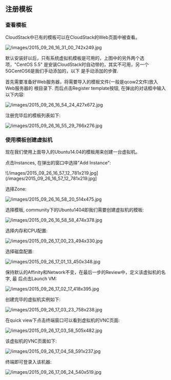 ## 注册模板
### 查看模板
CloudStack中已有的模板可以在CloudStack的Web页面中被查看。   

![/images/2015_09_26_16_31_00_742x249.jpg](/images/2015_09_26_16_31_00_742x249.jpg)   

默认安装好以后，只有系统虚拟机模板是可用的，上图中的另外两个选项，"CentOS 5.5"
是安装CloudStack时自动带的，其实不可用，另一个5GCentOS6是我们手动添加的，以下
是手动添加的步骤.    

首先需要准备好Web服务器，将需要导入的模板文件(一般是qcow2文件)放入Web服务器的
根目录下. 而后点击Register template按钮, 在弹出的对话框中输入以下内容:    

![/images/2015_09_26_16_54_24_427x672.jpg](/images/2015_09_26_16_54_24_427x672.jpg)    

注册完毕后的模板列表如下:    

![/images/2015_09_26_16_55_29_766x276.jpg](/images/2015_09_26_16_55_29_766x276.jpg)   

### 使用模板创建虚拟机
现在我们使用上面导入的Ubuntu14.04的模板用来创建一台虚拟机。    

点击Instances, 在弹出的窗口中选择"Add Instance":    

![/images/2015_09_26_16_57_12_781x219.jpg](/images/2015_09_26_16_57_12_781x219.jpg]

选择Zone:    

![/images/2015_09_26_16_58_20_514x475.jpg](/images/2015_09_26_16_58_20_514x475.jpg)    

选择模板, community下的Ubuntu1404即我们需要创建虚拟机的模板:    

![/images/2015_09_26_16_58_58_474x378.jpg](/images/2015_09_26_16_58_58_474x378.jpg)    

选择内存和CPU配置:    

![/images/2015_09_26_17_00_23_494x330.jpg](/images/2015_09_26_17_00_23_494x330.jpg)    

选择磁盘配置:    

![/images/2015_09_26_17_01_13_450x348.jpg](/images/2015_09_26_17_01_13_450x348.jpg)    

保持默认的Affinity和Network不变，在最后一步的Review中，定义该虚拟机的名字, 最
后点击Launch VM:   

![/images/2015_09_26_17_02_17_418x395.jpg](/images/2015_09_26_17_02_17_418x395.jpg)   

创建完毕的虚拟机实例如下:    

![/images/2015_09_26_17_03_23_758x238.jpg](/images/2015_09_26_17_03_23_758x238.jpg)   

在quick view下点击终端窗口可以看到虚拟机的VNC页面:    

![/images/2015_09_26_17_03_58_505x482.jpg](/images/2015_09_26_17_03_58_505x482.jpg)    

该虚拟机的VNC页面如下:    

![/images/2015_09_26_17_04_58_591x237.jpg](/images/2015_09_26_17_04_58_591x237.jpg)    

终端即可登录入该机器:    

![/images/2015_09_26_17_06_24_540x519.jpg](/images/2015_09_26_17_06_24_540x519.jpg)    
